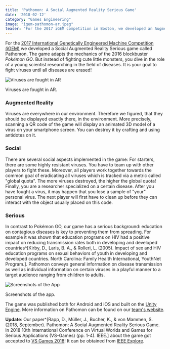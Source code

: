 ```yaml
---
title: 'Pathomon: A Social Augmented Reality Serious Game'
date: '2018-02-12'
category: "Games Engineering"
image: "igem-pathomon-ar.jpeg"
teaser: "For the 2017 iGEM competition in Boston, we developed an Augmented Reality game educating players on viruses and contagious diseases."
---
```


For the [2017 International Genetically Engineered Machine Competition (iGEM)](http://2017.igem.org/Main_Page) we developed 
a Social Augmented Reality Serious game called Pathomon. The game adapts the mechanics of the 2016 blockbuster *Pokémon GO*. 
But instead of fighting cute little monsters, you dive in the role of a young scientist researching in the field of diseases. 
It is your goal to fight viruses until all diseases are erased!

![Viruses are fought in AR](/images/posts/igem-pathomon-ar.jpeg)
<div class="caption">Viruses are fought in AR.</div>

### Augmented Reality
Viruses are everywhere in our environment. Therefore we figured, that they should be displayed exactly there, in the environment. 
More precisely, scanning a QR code of the game will display an animated 3D model of a virus on your smartphone screen. 
You can destroy it by crafting and using antidotes on it.

### Social
There are several social aspects implemented in the game: For starters, there are some highly resistant viruses. You 
have to team up with other players to fight these. Moreover, all players work together towards the common goal of 
eradicating all viruses which is tracked via a metric called "global quota". The more viruses destroyed, the higher the 
global quota! Finally, you are a researcher specialized on a certain disease. After you have fought a virus, it may 
happen that you lose a sample of "your" personal virus. The next player will first have to clean up before they can 
interact with the object usually placed on this code.

### Serious
In contrast to Pokémon GO, our game has a serious background: education on contagious diseases is key to preventing them 
from spreading. For example it was shown that education programs on HIV had a positive impact on reducing transmission 
rates both in developing and developed countries^[Kirby, D., Laris, B. A., & Rolleri, L. (2005). Impact of sex and HIV education programs on sexual behaviors of youth in developing and developed countries. North Carolina: Family Health International, YouthNet Program.]. 
Pathomon conveys general information on disease transmission as well as individual information on certain viruses in a 
playful manner to a target audience ranging from children to adults.

![Screenshots of the App](/images/posts/igem-pathomon-screenshots.png)
<div class="caption">Screenshots of the app.</div>

The game was published both for Android and iOS and built on the [Unity Engine](https://www.unity3d.com). More information 
on Pathomon can be found on our [team's website](http://2017.igem.org/Team:Franconia/Project/Pathomon).

**Update**: Our paper^[Rapp, D., Müller, J., Bucher, K., & von Mammen, S. (2018, September). Pathomon: A Social Augmented Reality Serious Game. In 2018 10th International Conference on Virtual Worlds and Games for Serious Applications (VS-Games) (pp. 1-4). IEEE.] 
about the game got accepted to [VS Games 2018](http://vsgames.org)! It can be obtained from [IEEE Explore](https://ieeexplore.ieee.org/document/8493437).
